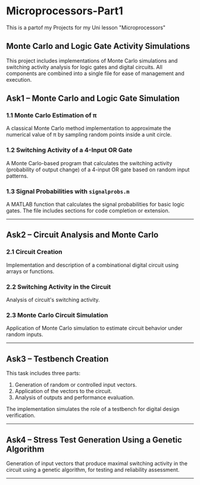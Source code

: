 # Microprocessors-Part1
This is a partof  my Projects for my Uni lesson "Microprocessors"

## Monte Carlo and Logic Gate Activity Simulations
This project includes implementations of Monte Carlo simulations and switching activity analysis for logic gates and digital circuits. All components are combined into a single file for ease of management and execution.

## Ask1 – Monte Carlo and Logic Gate Simulation

### 1.1 Monte Carlo Estimation of π

A classical Monte Carlo method implementation to approximate the numerical value of π by sampling random points inside a unit circle.

### 1.2 Switching Activity of a 4-Input OR Gate

A Monte Carlo-based program that calculates the switching activity (probability of output change) of a 4-input OR gate based on random input patterns.

### 1.3 Signal Probabilities with `signalprobs.m`

A MATLAB function that calculates the signal probabilities for basic logic gates. The file includes sections for code completion or extension.

---

## Ask2 – Circuit Analysis and Monte Carlo

### 2.1 Circuit Creation

Implementation and description of a combinational digital circuit using arrays or functions.

### 2.2 Switching Activity in the Circuit
  
Analysis of circuit's switching activity.

### 2.3 Monte Carlo Circuit Simulation

Application of Monte Carlo simulation to estimate circuit behavior under random inputs.

---

## Ask3 – Testbench Creation

This task includes three parts:

1. Generation of random or controlled input vectors.
2. Application of the vectors to the circuit.
3. Analysis of outputs and performance evaluation.

The implementation simulates the role of a testbench for digital design verification.

---

## Ask4 – Stress Test Generation Using a Genetic Algorithm

Generation of input vectors that produce maximal switching activity in the circuit using a genetic algorithm, for testing and reliability assessment.

---


